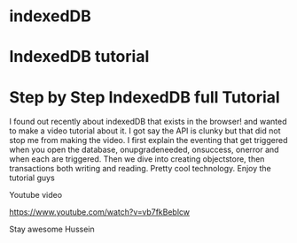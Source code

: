 # indexedDB
# IndexedDB tutorial
# Step by Step IndexedDB full Tutorial 

I found out recently about indexedDB that exists in the browser! and wanted to make a video tutorial about it. I got say the API is clunky but that did not stop me from making the video. I first explain the eventing that get triggered when you open the database, onupgradeneeded, onsuccess, onerror and when each are triggered. Then we dive into creating objectstore, then transactions both writing and reading. Pretty cool technology. Enjoy the tutorial guys 
 
Youtube video

https://www.youtube.com/watch?v=vb7fkBeblcw

Stay awesome
Hussein
